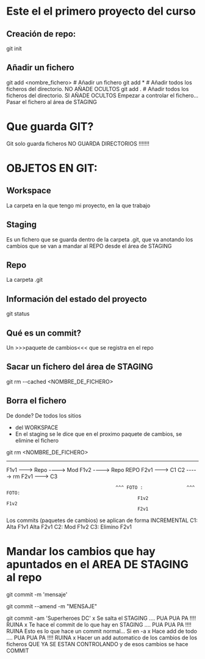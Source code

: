 # Este el el primero proyecto del curso

## Creación de repo:
git init

## Añadir un fichero
git add <nombre_fichero>   # Añadir un fichero
git add *                  # Añadir todos los ficheros del directorio. NO AÑADE OCULTOS
git add .                  # Añadir todos los ficheros del directorio. SI AÑADE OCULTOS
Empezar a controlar el fichero...
Pasar el fichero al área de STAGING


# Que guarda GIT?
Git solo guarda ficheros
NO GUARDA DIRECTORIOS !!!!!!!


# OBJETOS EN GIT:
## Workspace
La carpeta en la que tengo mi proyecto, en la que trabajo
## Staging
Es un fichero que se guarda dentro de la carpeta .git, que va anotando los cambios 
que se van a mandar al REPO desde el área de STAGING
## Repo
La carpeta .git

## Información del estado del proyecto
git status

## Qué es un commit?
Un >>>paquete de cambios<<< que se registra en el repo

## Sacar un fichero del área de STAGING
git rm --cached <NOMBRE_DE_FICHERO>


## Borra el fichero
De donde? De todos los sitios
- del WORKSPACE
- En el staging se le dice que en el proximo paquete de cambios, se elimine el fichero

git rm <NOMBRE_DE_FICHERO>


-----
F1v1 ---> Repo  ----> Mod F1v2 ---->   Repo                       REPO
F2v1 --->  C1                           C2   -----> rm F2v1 --->   C3

                                            ^^^ FOTO :                ^^^ FOTO:
                                                    F1v2                      F1v2  
                                                    F2v1
                                                    
Los commits (paquetes de cambios) se aplican de forma INCREMENTAL
C1:
    Alta F1v1
    Alta F2v1
C2: 
    Mod  F1v2
C3: 
    Elimino F2v1
    
# Mandar los cambios que hay apuntados en el AREA DE STAGING al repo
git commit -m 'mensaje'

git commit --amend -m "MENSAJE"

git commit -am 'Superheroes DC'
x Se salta el STAGING .... PUA PUA PA !!!! RUINA 
x Te hace el commit de lo que hay en STAGING  .... PUA PUA PA !!!! RUINA 
    Esto es lo que hace un commit normal... Si en -a
x Hace add de todo  .... PUA PUA PA !!!! RUINA 
x Hacer un add automatico de los cambios de los ficheros QUE YA SE ESTAN CONTROLANDO
    y de esos cambios se hace COMMIT 
